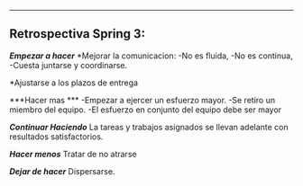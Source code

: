 -----------------------
Retrospectiva Spring 3:
----------------------- 

***Empezar a hacer*** 
*Mejorar la comunicacion:
                     -No es fluida, 
                     -No es continua, 
                     -Cuesta juntarse y coordinarse. 
  
*Ajustarse a los plazos de entrega
  

***Hacer mas *** 
-Empezar a ejercer un esfuerzo mayor.
-Se retiro un miembro del equipo. 
-El esfuerzo en conjunto del equipo debe ser mayor

***Continuar Haciendo*** 
La tareas y trabajos asignados se llevan adelante con resultados satisfactorios. 

***Hacer menos*** 
Tratar de no atrarse

***Dejar de hacer*** 
Dispersarse. 